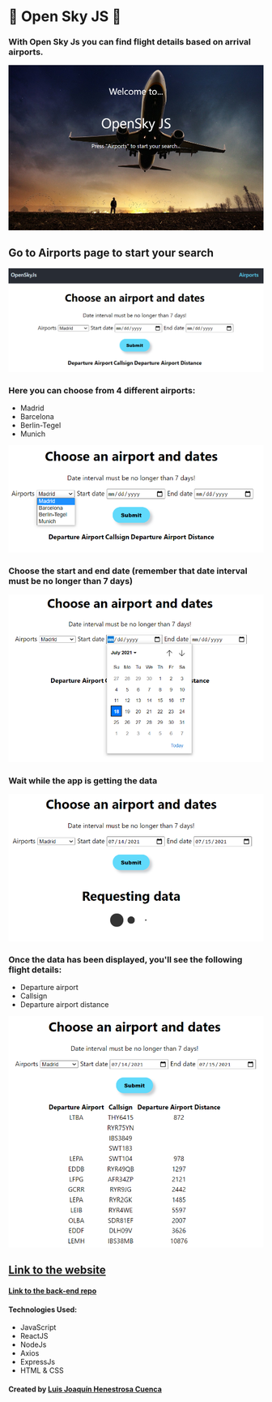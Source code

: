 # &#128747; Open Sky JS &#128748;

### With Open Sky Js you can find flight details based on arrival airports.

![homePage](/src/images/readMeImages/homePage.png)

## Go to Airports page to start your search

![airportsPage](/src/images/readMeImages/airportsPage-general.png)

### Here you can choose from 4 different airports:

- Madrid
- Barcelona
- Berlin-Tegel
- Munich

![airportsPage-airports](/src/images/readMeImages/airportsPage-airports.png)

### Choose the start and end date (remember that date interval must be no longer than 7 days)

![airportsPage-dates](/src/images/readMeImages/airportsPage-dates.png)

### Wait while the app is getting the data

![airportsPage-requesting](/src/images/readMeImages/airportsPage-requesting.png)

### Once the data has been displayed, you'll see the following flight details:

- Departure airport
- Callsign
- Departure airport distance

![airportsPage-response](/src/images/readMeImages/airportsPage-response.png)

## **[Link to the website](https://openskyjs.netlify.app/)**

#### **[Link to the back-end repo](https://github.com/luisjhc/opnSkyJS-server)**

#### Technologies Used:

- JavaScript
- ReactJS
- NodeJs
- Axios
- ExpressJs
- HTML & CSS

#### Created by [Luis Joaquín Henestrosa Cuenca](https://github.com/luisjhc)
